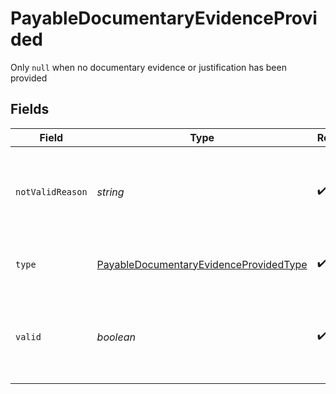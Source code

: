 # PayableDocumentaryEvidenceProvided

Only `null` when no documentary evidence or justification has been provided


## Fields

| Field                                                                                                   | Type                                                                                                    | Required                                                                                                | Description                                                                                             |
| ------------------------------------------------------------------------------------------------------- | ------------------------------------------------------------------------------------------------------- | ------------------------------------------------------------------------------------------------------- | ------------------------------------------------------------------------------------------------------- |
| `notValidReason`                                                                                        | *string*                                                                                                | :heavy_check_mark:                                                                                      | The reason why documentary evidence has been declared invalid                                           |
| `type`                                                                                                  | [PayableDocumentaryEvidenceProvidedType](../../models/shared/payabledocumentaryevidenceprovidedtype.md) | :heavy_check_mark:                                                                                      | The type of documentary evidence provided                                                               |
| `valid`                                                                                                 | *boolean*                                                                                               | :heavy_check_mark:                                                                                      | `false` if documentary evidence has been declared invalid by the accoutant                              |